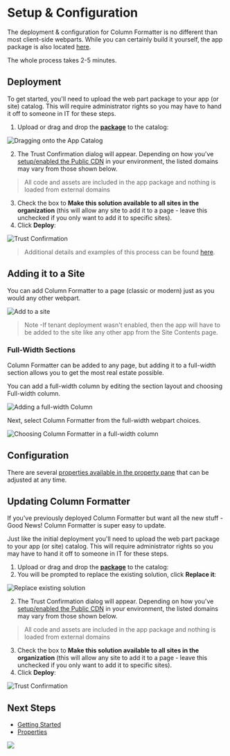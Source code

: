 # Setup & Configuration

The deployment & configuration for Column Formatter is no different than most client-side webparts. While you can certainly build it yourself, the app package is also located [here](../../../assets/column-formatter.sppkg).

The whole process takes 2-5 minutes.

## Deployment

To get started, you'll need to upload the web part package to your app (or site) catalog. This will require administrator rights so you may have to hand it off to someone in IT for these steps.

1. Upload or drag and drop the **[package](../../../assets/column-formatter.sppkg)** to the catalog:

![Dragging onto the App Catalog](./assets/AppCatalogUpload.png)

2. The Trust Confirmation dialog will appear. Depending on how you've [setup/enabled the Public CDN](https://docs.microsoft.com/en-us/sharepoint/dev/spfx/web-parts/get-started/hosting-webpart-from-office-365-cdn#enable-cdn-in-your-office-365-tenant) in your environment, the listed domains may vary from those shown below.

> All code and assets are included in the app package and nothing is loaded from external domains

3. Check the box to **Make this solution available to all sites in the organization** (this will allow any site to add it to a page - leave this unchecked if you only want to add it to specific sites).
4. Click **Deploy**:

![Trust Confirmation](./assets/AppCatalogDeploy.png)

> Additional details and examples of this process can be found [here](https://docs.microsoft.com/en-us/sharepoint/dev/spfx/web-parts/get-started/serve-your-web-part-in-a-sharepoint-page#deploy-the-helloworld-package-to-app-catalog).

## Adding it to a Site

You can add Column Formatter to a page (classic or modern) just as you would any other webpart.

![Add to a site](./assets/AddToPage.png)

>Note -If tenant deployment wasn't enabled, then the app will have to be added to the site like any other app from the Site Contents page.

### Full-Width Sections

Column Formatter can be added to any page, but adding it to a full-width section allows you to get the most real estate possible.

You can add a full-width column by editing the section layout and choosing Full-width column.

![Adding a full-width Column](./assets/AddFullWidthColumn.png)

Next, select Column Formatter from the full-width webpart choices.

![Choosing Column Formatter in a full-width column](./assets/SelectFullWidth.png)

## Configuration

There are several [properties available in the property pane](./editor/properties.md) that can be adjusted at any time.


## Updating Column Formatter

If you've previously deployed Column Formatter but want all the new stuff - Good News! Column Formatter is super easy to update.

Just like the initial deployment you'll need to upload the web part package to your app (or site) catalog. This will require administrator rights so you may have to hand it off to someone in IT for these steps.

1. Upload or drag and drop the **[package](../../../assets/column-formatter.sppkg)** to the catalog:
2. You will be prompted to replace the existing solution, click **Replace it**:

![Replace existing solution](./assets/UpdateReplaceSolution.png)

2. The Trust Confirmation dialog will appear. Depending on how you've [setup/enabled the Public CDN](https://docs.microsoft.com/en-us/sharepoint/dev/spfx/web-parts/get-started/hosting-webpart-from-office-365-cdn#enable-cdn-in-your-office-365-tenant) in your environment, the listed domains may vary from those shown below.

> All code and assets are included in the app package and nothing is loaded from external domains

3. Check the box to **Make this solution available to all sites in the organization** (this will allow any site to add it to a page - leave this unchecked if you only want to add it to specific sites).
4. Click **Deploy**:

![Trust Confirmation](./assets/UpdateDeploy.png)

## Next Steps

- [Getting Started](./getting-started.md)
- [Properties](./editor/properties.md)

![](https://pnptelemetry.azurewebsites.net/sp-dev-solutions/solutions/ColumnFormatter/wiki/Setup)
